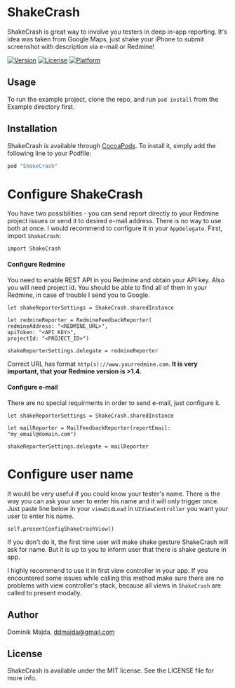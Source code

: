 # ShakeCrash

ShakeCrash is great way to involve you testers in deep in-app reporting. It's idea was taken from Google Maps, just shake your iPhone to submit screenshot with description via e-mail or Redmine!

[![Version](https://img.shields.io/cocoapods/v/ShakeCrash.svg?style=flat)](http://cocoapods.org/pods/ShakeCrash)
[![License](https://img.shields.io/cocoapods/l/ShakeCrash.svg?style=flat)](http://cocoapods.org/pods/ShakeCrash)
[![Platform](https://img.shields.io/cocoapods/p/ShakeCrash.svg?style=flat)](http://cocoapods.org/pods/ShakeCrash)

## Usage

To run the example project, clone the repo, and run `pod install` from the Example directory first.

## Installation

ShakeCrash is available through [CocoaPods](http://cocoapods.org). To install
it, simply add the following line to your Podfile:

```ruby
pod "ShakeCrash"
```

# Configure ShakeCrash

You have two possibilities - you can send report directly to your Redmine project issues or send it to desired e-mail address. There is no way to use both at once.
I would recommend to configure it in your `AppDelegate`. First, import `ShakeCrash`:
```
import ShakeCrash
```

#### Configure Redmine

You need to enable REST API in you Redmine and obtain your API key. Also you will need project id. You should be able to find all of them in your Redmine, in case of trouble I send you to Google.
```
let shakeReporterSettings = ShakeCrash.sharedInstance

let redmineReporter = RedmineFeedbackReporter(
redmineAddress: "<REDMINE_URL>",
apiToken: "<API_KEY>",
projectId: "<PROJECT_ID>")

shakeReporterSettings.delegate = redmineReporter
```

Correct URL has format `http(s)://www.yourredmine.com`.
**It is very important, that your Redmine version is >1.4.**

#### Configure e-mail

There are no special requirments in order to send e-mail, just configure it.
```
let shakeReporterSettings = ShakeCrash.sharedInstance

let mailReporter = MailFeedbackReporter(reportEmail: "my_email@domain.com")

shakeReporterSettings.delegate = mailReporter
```
# Configure user name

It would be very useful if you could know your tester's name. There is the way you can ask your user to enter his name and it will only trigger once. Just paste line below in your `viewDidLoad` in `UIViewController` you want your user to enter his name.
```
self.presentConfigShakeCrashView()
```

If you don't do it, the first time user will make shake gesture ShakeCrash will ask for name. But it is up to you to inform user that there is shake gesture in app.

I highly recommend to use it in first view controller in your app. If you encountered some issues while calling this method make sure there are no problems with view controller's stack, because all views in `ShakeCrash` are called to present modally.

## Author

Dominik Majda, ddmajda@gmail.com

## License

ShakeCrash is available under the MIT license. See the LICENSE file for more info.

